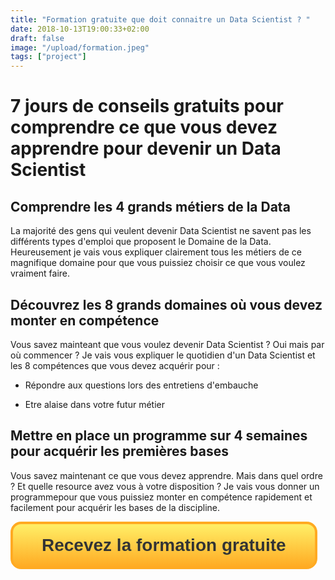 ```yaml
---
title: "Formation gratuite que doit connaitre un Data Scientist ? "
date: 2018-10-13T19:00:33+02:00
draft: false
image: "/upload/formation.jpeg"
tags: ["project"]
---
```


# 7 jours de conseils gratuits pour comprendre ce que vous devez apprendre pour devenir un Data Scientist

## Comprendre les 4 grands métiers de la Data

La majorité des gens qui veulent devenir Data Scientist ne savent pas les différents types d'emploi que proposent le Domaine de la Data.
Heureusement je vais vous expliquer clairement tous les métiers de ce magnifique domaine pour que vous puissiez choisir ce que vous voulez vraiment faire.

## Découvrez les 8 grands domaines où vous devez monter en compétence

Vous savez mainteant que vous voulez devenir Data Scientist ? Oui mais par où commencer ? Je vais vous expliquer le quotidien d'un Data Scientist et les 8 compétences que vous devez acquérir pour :

- Répondre aux questions lors des entretiens d'embauche

- Etre alaise dans votre futur métier


## Mettre en place un programme sur 4 semaines pour acquérir les premières bases

Vous savez maintenant ce que vous devez apprendre. Mais dans quel ordre ? Et quelle resource avez vous à votre disposition ? Je vais vous donner un programmepour que vous puissiez monter en compétence rapidement et facilement pour acquérir les bases de la discipline.

<style>
.myButton {
  -moz-box-shadow: 0px 0px 0px 0px #fff6af;
  -webkit-box-shadow: 0px 0px 0px 0px #fff6af;
  box-shadow: 0px 0px 0px 0px #fff6af;
  background:-webkit-gradient(linear, left top, left bottom, color-stop(0.05, #ffec64), color-stop(1, #ffab23));
  background:-moz-linear-gradient(top, #ffec64 5%, #ffab23 100%);
  background:-webkit-linear-gradient(top, #ffec64 5%, #ffab23 100%);
  background:-o-linear-gradient(top, #ffec64 5%, #ffab23 100%);
  background:-ms-linear-gradient(top, #ffec64 5%, #ffab23 100%);
  background:linear-gradient(to bottom, #ffec64 5%, #ffab23 100%);
  filter:progid:DXImageTransform.Microsoft.gradient(startColorstr='#ffec64', endColorstr='#ffab23',GradientType=0);
  background-color:#ffec64;
  -moz-border-radius:17px;
  -webkit-border-radius:17px;
  border-radius:17px;
  border:4px solid #ffaa22;
  display:inline-block;
  cursor:pointer;
  color:#333333;
  font-family:Arial;
  font-size:28px;
  font-weight:bold;
  padding:18px 46px;
  text-decoration:none;
  text-shadow:0px 0px 0px #ffee66;
}
.myButton:hover {
  background:-webkit-gradient(linear, left top, left bottom, color-stop(0.05, #ffab23), color-stop(1, #ffec64));
  background:-moz-linear-gradient(top, #ffab23 5%, #ffec64 100%);
  background:-webkit-linear-gradient(top, #ffab23 5%, #ffec64 100%);
  background:-o-linear-gradient(top, #ffab23 5%, #ffec64 100%);
  background:-ms-linear-gradient(top, #ffab23 5%, #ffec64 100%);
  background:linear-gradient(to bottom, #ffab23 5%, #ffec64 100%);
  filter:progid:DXImageTransform.Microsoft.gradient(startColorstr='#ffab23', endColorstr='#ffec64',GradientType=0);
  background-color:#ffab23;
}
.myButton:active {
  position:relative;
  top:1px;
}

</style>
<button id="click_formation" class="myButton">Recevez la formation gratuite</button>

<script>
    document.getElementById("click_formation").addEventListener("click", function(){
      var ml_webform_1096142 = ml_account('webforms', '1096142', 'k3i6y6', 'load');
      ml_webform_1096142('animation', 'fadeIn');
      ml_webform_1096142('show');
    });
</script>
